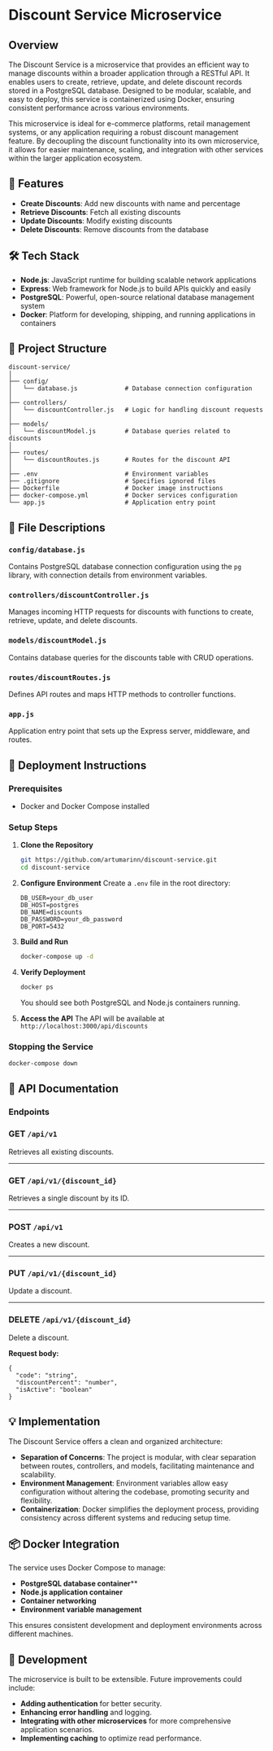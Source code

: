 # Discount Service Microservice

## Overview 

The Discount Service is a microservice that provides an efficient way to manage discounts within a broader application through a RESTful API. It enables users to create, retrieve, update, and delete discount records stored in a PostgreSQL database. Designed to be modular, scalable, and easy to deploy, this service is containerized using Docker, ensuring consistent performance across various environments.

This microservice is ideal for e-commerce platforms, retail management systems, or any application requiring a robust discount management feature. By decoupling the discount functionality into its own microservice, it allows for easier maintenance, scaling, and integration with other services within the larger application ecosystem.

## 🚀 Features

- **Create Discounts**: Add new discounts with name and percentage
- **Retrieve Discounts**: Fetch all existing discounts
- **Update Discounts**: Modify existing discounts
- **Delete Discounts**: Remove discounts from the database

## 🛠 Tech Stack

- **Node.js**: JavaScript runtime for building scalable network applications
- **Express**: Web framework for Node.js to build APIs quickly and easily
- **PostgreSQL**: Powerful, open-source relational database management system
- **Docker**: Platform for developing, shipping, and running applications in containers

## 📁 Project Structure

```
discount-service/
│
├── config/
│   └── database.js             # Database connection configuration
│
├── controllers/
│   └── discountController.js   # Logic for handling discount requests
│
├── models/
│   └── discountModel.js        # Database queries related to discounts
│
├── routes/
│   └── discountRoutes.js       # Routes for the discount API
│
├── .env                        # Environment variables
├── .gitignore                  # Specifies ignored files
├── Dockerfile                  # Docker image instructions
├── docker-compose.yml          # Docker services configuration
└── app.js                      # Application entry point
```

## 📄 File Descriptions

### `config/database.js`
Contains PostgreSQL database connection configuration using the `pg` library, with connection details from environment variables.

### `controllers/discountController.js`
Manages incoming HTTP requests for discounts with functions to create, retrieve, update, and delete discounts.

### `models/discountModel.js`
Contains database queries for the discounts table with CRUD operations.

### `routes/discountRoutes.js`
Defines API routes and maps HTTP methods to controller functions.

### `app.js`
Application entry point that sets up the Express server, middleware, and routes.

## 🚀 Deployment Instructions

### Prerequisites
- Docker and Docker Compose installed

### Setup Steps

1. **Clone the Repository**
   ```bash
   git https://github.com/artumarinn/discount-service.git
   cd discount-service
   ```

2. **Configure Environment**
   Create a `.env` file in the root directory:
   ```env
   DB_USER=your_db_user
   DB_HOST=postgres
   DB_NAME=discounts
   DB_PASSWORD=your_db_password
   DB_PORT=5432
   ```

3. **Build and Run**
   ```bash
   docker-compose up -d
   ```

4. **Verify Deployment**
   ```bash
   docker ps
   ```
   You should see both PostgreSQL and Node.js containers running.

5. **Access the API**
   The API will be available at `http://localhost:3000/api/discounts`

### Stopping the Service
```bash
docker-compose down
```
## 📜 API Documentation

### Endpoints

### GET `/api/v1`
Retrieves all existing discounts.

---

### GET `/api/v1/{discount_id}`
Retrieves a single discount by its ID.

---

### POST `/api/v1`
Creates a new discount.

---

### PUT `/api/v1/{discount_id}`
Update a discount.

---

### DELETE `/api/v1/{discount_id}`
Delete a discount.

**Request body:**
```
{
  "code": "string",
  "discountPercent": "number",
  "isActive": "boolean"
}
``` 

## 💡 Implementation

The Discount Service offers a clean and organized architecture:

- **Separation of Concerns**: The project is modular, with clear separation between routes, controllers, and models, facilitating maintenance and scalability.
- **Environment Management**: Environment variables allow easy configuration without altering the codebase, promoting security and flexibility.
- **Containerization**: Docker simplifies the deployment process, providing consistency across different systems and reducing setup time.

## 📦 Docker Integration

The service uses Docker Compose to manage:
- **PostgreSQL database container****
- **Node.js application container**
- **Container networking**
- **Environment variable management**

This ensures consistent development and deployment environments across different machines.

## 🔧 Development

The microservice is built to be extensible. Future improvements could include:

- **Adding authentication** for better security.
- **Enhancing error handling** and logging.
- **Integrating with other microservices** for more comprehensive application scenarios.
- **Implementing caching** to optimize read performance.
